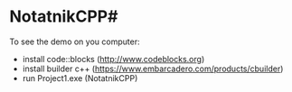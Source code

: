 # NotatnikCPP#

To see the demo on you computer:


* install code::blocks (http://www.codeblocks.org)
* install builder c++ (https://www.embarcadero.com/products/cbuilder)
* run Project1.exe (NotatnikCPP)
